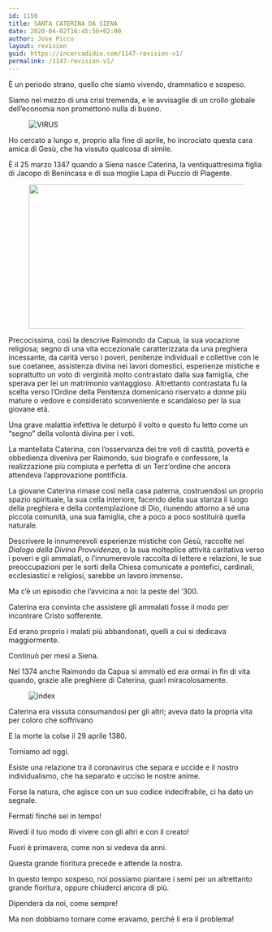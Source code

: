 ```yaml
---
id: 1150
title: SANTA CATERINA DA SIENA
date: 2020-04-02T16:45:56+02:00
author: Jose Picco
layout: revision
guid: https://incercadidio.com/1147-revision-v1/
permalink: /1147-revision-v1/
---
```

È un periodo strano, quello che siamo vivendo, drammatico e sospeso.

Siamo nel mezzo di una crisi tremenda, e le avvisaglie di un crollo globale dell’economia non promettono nulla di buono.<figure class="wp-block-image">

![VIRUS]() </figure> 

Ho cercato a lungo e, proprio alla fine di aprile, ho incrociato questa cara amica di Gesù, che ha vissuto qualcosa di simile.

È il 25 marzo 1347 quando a Siena nasce Caterina, la ventiquattresima figlia di Jacopo di Benincasa e di sua moglie Lapa di Puccio di Piagente.<figure class="wp-block-image size-large is-resized">

<img src="https://incercadidio.com/wp-content/uploads/2020/04/82.jpg" alt="" class="wp-image-1148" width="433" height="284" srcset="https://incercadidio.com/wp-content/uploads/2020/04/82.jpg 313w, https://incercadidio.com/wp-content/uploads/2020/04/82-300x196.jpg 300w" sizes="(max-width: 433px) 100vw, 433px" /> </figure> 

Precocissima, così la descrive Raimondo da Capua, la sua vocazione religiosa; segno di una vita eccezionale caratterizzata da una preghiera incessante, da carità verso i poveri, penitenze individuali e collettive con le sue coetanee, assistenza divina nei lavori domestici, esperienze mistiche e soprattutto un voto di verginità molto contrastato dalla sua famiglia, che sperava per lei un matrimonio vantaggioso. Altrettanto contrastata fu la scelta verso l’Ordine della Penitenza domenicano riservato a donne più mature o vedove e considerato sconveniente e scandaloso per la sua giovane età.

Una grave malattia infettiva le deturpò il volto e questo fu letto come un “segno” della volontà divina per i voti.

La mantellata Caterina, con l’osservanza dei tre voti di castità, povertà e obbedienza diveniva per Raimondo, suo biografo e confessore, la realizzazione più compiuta e perfetta di un Terz’ordine che ancora attendeva l’approvazione pontificia.

La giovane Caterina rimase così nella casa paterna, costruendosi un proprio spazio spirituale, la sua cella interiore, facendo della sua stanza il luogo della preghiera e della contemplazione di Dio, riunendo attorno a sé una piccola comunità, una sua famiglia, che a poco a poco sostituirà quella naturale.

Descrivere le innumerevoli esperienze mistiche con Gesù, raccolte nel _Dialogo della Divina Provvidenza,_ o la sua molteplice attività caritativa verso i poveri e gli ammalati, o l’innumerevole raccolta di lettere e relazioni, le sue preoccupazioni per le sorti della Chiesa comunicate a pontefici, cardinali, ecclesiastici e religiosi, sarebbe un lavoro immenso.

Ma c’è un episodio che l’avvicina a noi: la peste del ‘300.

Caterina era convinta che assistere gli ammalati fosse il modo per incontrare Cristo sofferente. 

Ed erano proprio i malati più abbandonati, quelli a cui si dedicava maggiormente. 

Continuò per mesi a Siena. 

Nel 1374 anche Raimondo da Capua si ammalò ed era ormai in fin di vita quando, grazie alle preghiere di Caterina, guarì miracolosamente.<figure class="wp-block-image">

![index]() </figure> 

Caterina era vissuta consumandosi per gli altri; aveva dato la propria vita per coloro che soffrivano 

E la morte la colse il 29 aprile 1380.

Torniamo ad oggi. &nbsp;&nbsp;&nbsp;&nbsp;&nbsp;&nbsp;&nbsp;&nbsp;&nbsp;&nbsp;&nbsp;&nbsp;&nbsp;&nbsp;&nbsp;&nbsp;&nbsp;&nbsp;&nbsp;&nbsp;&nbsp;&nbsp;&nbsp;&nbsp;&nbsp;&nbsp;&nbsp;&nbsp;&nbsp;&nbsp;&nbsp;&nbsp;&nbsp;&nbsp;&nbsp;&nbsp;&nbsp;&nbsp;&nbsp;&nbsp;&nbsp;&nbsp;&nbsp;&nbsp;&nbsp;&nbsp;&nbsp;&nbsp;&nbsp;&nbsp;&nbsp;&nbsp;&nbsp;&nbsp;&nbsp;&nbsp;&nbsp;&nbsp;&nbsp;&nbsp;&nbsp;&nbsp;&nbsp;&nbsp;&nbsp;&nbsp;&nbsp; 

Esiste una relazione tra il coronavirus che separa e uccide e il nostro individualismo, che ha separato e ucciso le nostre anime.

Forse la natura, che agisce con un suo codice indecifrabile, ci ha dato un segnale.

Fermati finché sei in tempo!

Rivedi il tuo modo di vivere con gli altri e con il creato!

Fuori è primavera, come non si vedeva da anni.

Questa grande fioritura precede e attende la nostra. 

In questo tempo sospeso, noi possiamo piantare i semi per un altrettanto grande fioritura, oppure chiuderci ancora di più.

Dipenderà da noi, come sempre!

Ma non dobbiamo tornare come eravamo, perché lì era il problema!
